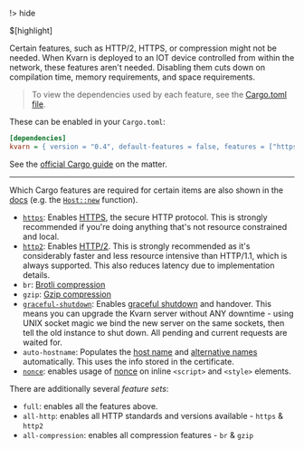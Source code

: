 !> hide

<head>
    <title>Compilation features | Kvarn</title>
    <meta name="permalinks" content="not-titles"> <!-- part of JS on icelk.dev & kvarn.org, options: disabled|enabled|not-titles -->
    <meta name="description" content="Features of Kvarn which can be choosen when compiling">
    $[highlight]
</head>

Certain features, such as HTTP/2, HTTPS, or compression might not be needed.
When Kvarn is deployed to an IOT device controlled from within the network, these features aren't needed.
Disabling them cuts down on compilation time, memory requirements, and space requirements.

> To view the dependencies used by each feature, see the [Cargo.toml file](https://github.com/Icelk/kvarn/blob/main/Cargo.toml).

These can be enabled in your `Cargo.toml`:

```ini
[dependencies]
kvarn = { version = "0.4", default-features = false, features = ["https", "http2", "all-encryption"] }
```

See the [official Cargo guide](https://doc.rust-lang.org/cargo/reference/features.html) on the matter.

---

Which Cargo features are required for certain items are also shown in the [docs](https://doc.kvarn.org/)
(e.g. the [`Host::new`](https://doc.kvarn.org/kvarn/host/struct.Host.html#method.new) function).

-   [`https`](/https.): Enables [HTTPS](https://en.wikipedia.org/wiki/HTTPS), the secure HTTP protocol.
    This is strongly recommended if you're doing anything that's not resource constrained and local.
-   [`http2`](/http2.): Enables [HTTP/2](https://en.wikipedia.org/wiki/HTTP/2).
    This is strongly recommended as it's considerably faster and less resource intensive than HTTP/1.1, which is always supported.
    This also reduces latency due to implementation details.
-   `br`: [Brotli compression](https://en.wikipedia.org/wiki/Brotli)
-   `gzip`: [Gzip compression](https://en.wikipedia.org/wiki/Gzip#File_format)
-   [`graceful-shutdown`](/shutdown-handover.): Enables [graceful shutdown](https://doc.kvarn.org/kvarn/shutdown/) and handover.
    This means you can upgrade the Kvarn server without ANY downtime - using UNIX socket magic we bind the new server on the same sockets,
    then tell the old instance to shut down. All pending and current requests are waited for.
-   `auto-hostname`: Populates the [host name](https://doc.kvarn.org/kvarn/host/struct.Host.html#structfield.name) and [alternative names](https://doc.kvarn.org/kvarn/host/struct.Host.html#structfield.alternative_names)
    automatically. This uses the info stored in the certificate.
-   [`nonce`](/nonce.): enables usage of [nonce](https://developer.mozilla.org/en-US/docs/Web/HTML/Global_attributes/nonce) on inline `<script>` and `<style>` elements.

There are additionally several _feature sets_:

-   `full`: enables all the features above.
-   `all-http`: enables all HTTP standards and versions available - `https` & `http2`
-   `all-compression`: enables all compression features - `br` & `gzip`
